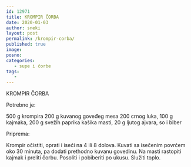 ```yaml
---
id: 12971
title: KROMPIR ČORBA
date: 2020-01-03
author: sneki
layout: post
permalink: /krompir-corba/
published: true
image: 
posno: 
categories:
   - supe i čorbe
tags:
   -
---
```


KROMPIR ČORBA

Potrebno je:

500 g krompira
200 g kuvanog goveđeg mesa
200 crnog luka,
100 g kajmaka,
200 g svežih paprika
kašika masti,
20 g ljutog ajvara, 
so i biber

Priprema:


Krompir očistiti, oprati i iseći na 4 ili 8 dolova.
Kuvati sa isečenim povrćem oko 30 minuta, pa dodati
prethodno kuvanu govedinu. Na masti rastopiti kajmak i
preliti čorbu. Posoliti i pobiberiti po ukusu. Služiti
toplo.



  

